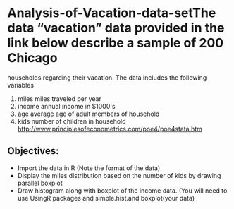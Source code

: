 # Analysis-of-Vacation-data-setThe data “vacation” data provided in the link below describe a sample of 200 Chicago
households regarding their vacation. The data includes the following variables
 1. miles miles traveled per year
 2. income annual income in $1000's
3. age average age of adult members of household
4. kids number of children in household
http://www.principlesofeconometrics.com/poe4/poe4stata.htm

## Objectives:
- Import the data in R (Note the format of the data)
- Display the miles distribution based on the number of kids by drawing parallel boxplot
- Draw histogram along with boxplot of the income data. (You will need to use UsingR packages and simple.hist.and.boxplot(your data)

